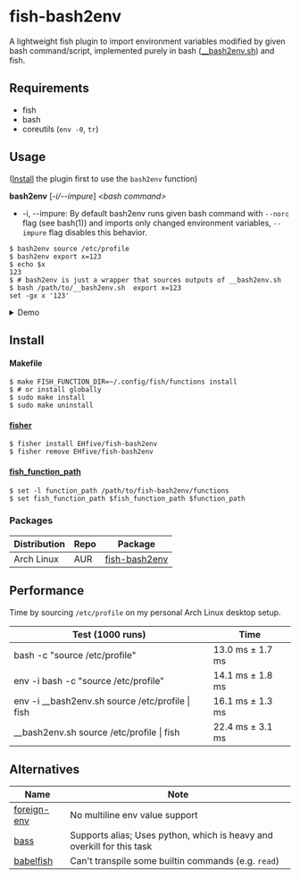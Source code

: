 # fish-bash2env

A lightweight fish plugin to import environment variables modified by given bash command/script, implemented purely in bash ([\_\_bash2env.sh](./functions/__bash2env.sh)) and fish.

## Requirements

-   fish
-   bash
-   coreutils (`env -0`, `tr`)

## Usage

([Install](#install) the plugin first to use the `bash2env` function)

**bash2env** [_-i/--impure_] _\<bash command\>_

-   -i, --impure: By default bash2env runs given bash command with `--norc` flag (see bash(1)) and imports only changed environment variables, `--impure` flag disables this behavior.

```fish
$ bash2env source /etc/profile
$ bash2env export x=123
$ echo $x
123
$ # bash2env is just a wrapper that sources outputs of __bash2env.sh
$ bash /path/to/__bash2env.sh  export x=123
set -gx x '123'
```

<details>
<summary>Demo</summary>

[![asciicast](https://asciinema.org/a/489496.svg)](https://asciinema.org/a/489496)

</details>

## Install

#### Makefile

```
$ make FISH_FUNCTION_DIR=~/.config/fish/functions install
$ # or install globally
$ sudo make install
$ sudo make uninstall
```

#### [fisher](https://github.com/jorgebucaran/fisher)

```
$ fisher install EHfive/fish-bash2env
$ fisher remove EHfive/fish-bash2env
```

#### [fish_function_path](https://fishshell.com/docs/current/language.html#autoloading-functions)

```
$ set -l function_path /path/to/fish-bash2env/functions
$ set fish_function_path $fish_function_path $function_path
```

### Packages

| Distribution | Repo | Package                                                           |
| ------------ | ---- | ----------------------------------------------------------------- |
| Arch Linux   | AUR  | [fish-bash2env](https://aur.archlinux.org/packages/fish-bash2env) |

## Performance

Time by sourcing `/etc/profile` on my personal Arch Linux desktop setup.

| Test (1000 runs)                                   | Time             |
| -------------------------------------------------- | ---------------- |
| bash -c "source /etc/profile"                      | 13.0 ms ± 1.7 ms |
| env -i bash -c "source /etc/profile"               | 14.1 ms ± 1.8 ms |
| env -i \_\_bash2env.sh source /etc/profile \| fish | 16.1 ms ± 1.3 ms |
| \_\_bash2env.sh source /etc/profile \| fish        | 22.4 ms ± 3.1 ms |

## Alternatives

| Name                                                            | Note                                                                   |
| --------------------------------------------------------------- | ---------------------------------------------------------------------- |
| [foreign-env](https://github.com/oh-my-fish/plugin-foreign-env) | No multiline env value support                                         |
| [bass](https://github.com/edc/bass)                             | Supports alias; Uses python, which is heavy and overkill for this task |
| [babelfish](https://github.com/bouk/babelfish)                  | Can't transpile some builtin commands (e.g. `read`)                    |
